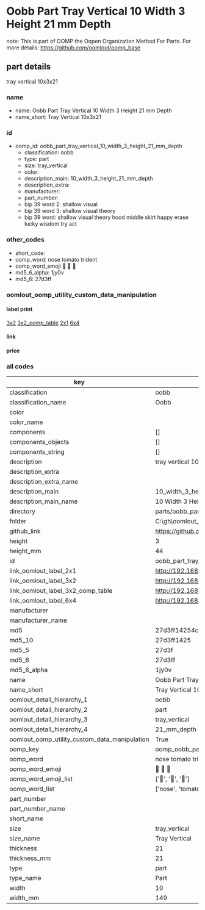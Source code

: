 # Oobb Part Tray Vertical 10 Width 3 Height 21 mm Depth  

note: This is part of OOMP the Oopen Organization Method For Parts. For more details: https://github.com/oomlout/oomp_base

##  part details
  



tray vertical 10x3x21



### name
* name: Oobb Part Tray Vertical 10 Width 3 Height 21 mm Depth
* name_short: Tray Vertical 10x3x21 
### id
* oomp_id: oobb_part_tray_vertical_10_width_3_height_21_mm_depth
  * classification: oobb
  * type: part
  * size: tray_vertical
  * color: 
  * description_main: 10_width_3_height_21_mm_depth
  * description_extra: 
  * manufacturer: 
  * part_number: 
  * bip 39 word 2: shallow visual
  * bip 39 word 3: shallow visual theory
  * bip 39 word: shallow visual theory hood middle skirt happy erase lucky wisdom try act

### other_codes
* short_code: 
* oomp_word: nose tomato trident
* oomp_word_emoji :nose: :tomato: :trident:
* md5_6_alpha: 1jy0v
* md5_6: 27d3ff






### oomlout_oomp_utility_custom_data_manipulation
#### label print
[3x2](http://192.168.1.245:1112/?label=oomp%201jy0v)
[3x2_oomp_table](http://192.168.1.108:1112/?label=oomp%201jy0v)
[2x1](http://192.168.1.242:1112/?label=oomp%201jy0v)
[6x4](http://192.168.1.55:1112/?label=oomp%201jy0v)    

#### link

                              

#### price







### all codes 
| key | value |  
| --- | --- |  
| classification | oobb |  
| classification_name | Oobb |  
| color |  |  
| color_name |  |  
| components | [] |  
| components_objects | [] |  
| components_string | [] |  
| description | tray vertical 10x3x21 |  
| description_extra |  |  
| description_extra_name |  |  
| description_main | 10_width_3_height_21_mm_depth |  
| description_main_name | 10 Width 3 Height 21 mm Depth |  
| directory | parts/oobb_part_tray_vertical_10_width_3_height_21_mm_depth |  
| folder | C:\gh\oomlout_oobb_version_4_generated_parts\parts\oobb_part_tray_vertical_10_width_3_height_21_mm_depth |  
| github_link | https://github.com/oomlout/oomlout_oomp_part_src/tree/main/parts/oobb_part_tray_vertical_10_width_3_height_21_mm_depth |  
| height | 3 |  
| height_mm | 44 |  
| id | oobb_part_tray_vertical_10_width_3_height_21_mm_depth |  
| link_oomlout_label_2x1 | http://192.168.1.242:1112/?label=oomp%201jy0v |  
| link_oomlout_label_3x2 | http://192.168.1.245:1112/?label=oomp%201jy0v |  
| link_oomlout_label_3x2_oomp_table | http://192.168.1.108:1112/?label=oomp%201jy0v |  
| link_oomlout_label_6x4 | http://192.168.1.55:1112/?label=oomp%201jy0v |  
| manufacturer |  |  
| manufacturer_name |  |  
| md5 | 27d3ff14254c6d1f2ac626d5c0bd3e28 |  
| md5_10 | 27d3ff1425 |  
| md5_5 | 27d3f |  
| md5_6 | 27d3ff |  
| md5_6_alpha | 1jy0v |  
| name | Oobb Part Tray Vertical 10 Width 3 Height 21 mm Depth |  
| name_short | Tray Vertical 10x3x21  |  
| oomlout_detail_hierarchy_1 | oobb |  
| oomlout_detail_hierarchy_2 | part |  
| oomlout_detail_hierarchy_3 | tray_vertical |  
| oomlout_detail_hierarchy_4 | 21_mm_depth |  
| oomlout_oomp_utility_custom_data_manipulation | True |  
| oomp_key | oomp_oobb_part_tray_vertical_10_width_3_height_21_mm_depth |  
| oomp_word | nose tomato trident |  
| oomp_word_emoji | :nose: :tomato: :trident: |  
| oomp_word_emoji_list | [':nose:', ':tomato:', ':trident:'] |  
| oomp_word_list | ['nose', 'tomato', 'trident'] |  
| part_number |  |  
| part_number_name |  |  
| short_name |  |  
| size | tray_vertical |  
| size_name | Tray Vertical |  
| thickness | 21 |  
| thickness_mm | 21 |  
| type | part |  
| type_name | Part |  
| width | 10 |  
| width_mm | 149 |  
